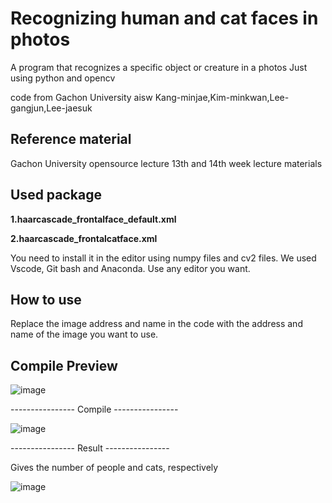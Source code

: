 # Recognizing human and cat faces in photos
A program that recognizes a specific object or creature in a photos
Just using python and opencv

code from Gachon University aisw Kang-minjae,Kim-minkwan,Lee-gangjun,Lee-jaesuk

## Reference material
Gachon University opensource lecture 13th and 14th week lecture materials

## Used package

****1.haarcascade_frontalface_default.xml****

****2.haarcascade_frontalcatface.xml****

You need to install it in the editor using numpy files and cv2 files.
We used Vscode, Git bash and Anaconda.
Use any editor you want.

## How to use
Replace the image address and name in the code 
with the address and name of the image you want to use.

## Compile Preview
  
![image](https://user-images.githubusercontent.com/112737755/207219092-0078ff84-1890-4926-81a6-666ca58f333e.png)

---------------- Compile ----------------

![image](https://user-images.githubusercontent.com/112737755/207219367-f5f799a0-5db3-46bd-a92a-dbccfe1f3ede.png)

---------------- Result ----------------

Gives the number of people and cats, respectively

![image](https://user-images.githubusercontent.com/112737755/207219583-0864810c-3a0e-4b5f-a735-f2b242ae934f.png)





